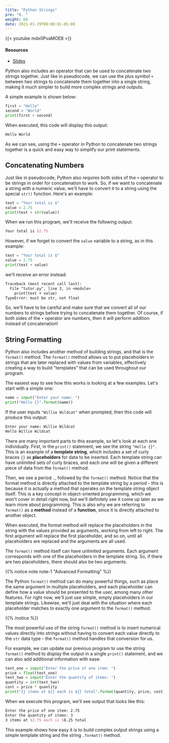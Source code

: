 ```yaml
---
title: "Python Strings"
pre: "6. "
weight: 60
date: 2021-01-29T00:00:01-05:00
---
```


{{< youtube mdx0PvaMOE8 >}}

#### Resources

* <a href="slides" target="_blank">Slides</a>

Python also includes an operator that can be used to concatenate two strings together. Just like in pseudocode, we can use the plus symbol `+` between two strings to concatenate them together into a single string, making it much simpler to build more complex strings and outputs. 

A simple example is shown below:

```python
first = "Hello"
second = "World"
print(first + second)
```

When executed, this code will display this output:

```tex
Hello World
```

As we can see, using the `+` operator in Python to concatenate two strings together is a quick and easy way to simplify our print statements.

## Concatenating Numbers

Just like in pseudocode, Python also requires both sides of the `+` operator to be strings in order for concatenation to work. So, if we want to concatenate a string with a numeric value, we'll have to convert it to a string using the special `str()` function. Here's an example:

```python
text = "Your total is $"
value = 2.75
print(text + str(value))
```

When we run this program, we'll receive the following output:

```tex
Your total is $2.75
```

However, if we forget to convert the `value` variable to a string, as in this example:

```python
text = "Your total is $"
value = 2.75
print(text + value)
```

we'll receive an error instead:

```tex
Traceback (most recent call last):
  File "tutor.py", line 3, in <module>
    print(text + value)
TypeError: must be str, not float
```

So, we'll have to be careful and make sure that we convert all of our numbers to strings before trying to concatenate them together. Of course, if both sides of the `+` operator are numbers, then it will perform addition instead of concatenation!

## String Formatting

Python also includes another method of building strings, and that is the `format()` method. The `format()` method allows us to put placeholders in strings that are later replaced with values from variables, effectively creating a way to build "templates" that can be used throughout our program.

The easiest way to see how this works is looking at a few examples. Let's start with a simple one:

```python
name = input("Enter your name: ")
print("Hello {}".format(name))
```

If the user inputs `"Willie Wildcat"` when prompted, then this code will produce this output:

```tex
Enter your name: Willie Wildcat
Hello Willie Wildcat
```

There are many important parts to this example, so let's look at each one individually. First, in the `print()` statement, we see the string `"Hello {}"`. This is an example of a **template string**, which includes a set of curly braces `{}` as **placeholders** for data to be inserted. Each template string can have unlimited sets of curly braces, and each one will be given a different piece of data from the `format()` method.

Then, we see a period `.`, followed by the `format()` method. Notice that the format method is directly attached to the template string by a period - this is because it is actually a method that operates on the template string object itself. This is a key concept in object-oriented programming, which we won't cover in detail right now, but we'll definitely see it come up later as we learn more about programming. This is also why we are referring to `format()` as a **method** instead of a **function**, since it is directly attached to another object.

When executed, the format method will replace the placeholders in the string with the values provided as arguments, working from left to right. The first argument will replace the first placeholder, and so on, until all placeholders are replaced and the arguments are all used.

The `format()` method itself can have unlimited arguments. Each argument corresponds with one of the placeholders in the template string. So, if there are two placeholders, there should also be two arguments. 

{{% notice note note-1 "Advanced Formatting" %}}

The Python `format()` method can do many powerful things, such as place the same argument in multiple placeholders, and each placeholder can define how a value should be presented to the user, among many other features. For right now, we'll just use simple, empty placeholders in our template strings. Likewise, we'll just deal with the situation where each placeholder matches to exactly one argument to the `format()` method. 

{{% /notice %}}

The most powerful use of the string `format()` method is to insert numerical values directly into strings without having to convert each value directly to the `str` data type - the `format()` method handles that conversion for us.

For example, we can update our previous program to use the string `format()` method to display the output in a single `print()` statement, and we can also add additional information with ease:

```python
text_one = input("Enter the price of one item: ")
price = float(text_one)
text_two = input("Enter the quantity of items: ")
quantity = int(text_two)
cost = price * quantity
print("{} items at ${} each is ${} total".format(quantity, price, cost))
```

When we execute this program, we'll see output that looks like this:

```tex
Enter the price of one item: 2.75
Enter the quantity of items: 3
3 items at $2.75 each is $8.25 total
```

This example shows how easy it is to build complex output strings using a simple template string and the string `.format()` method. 

